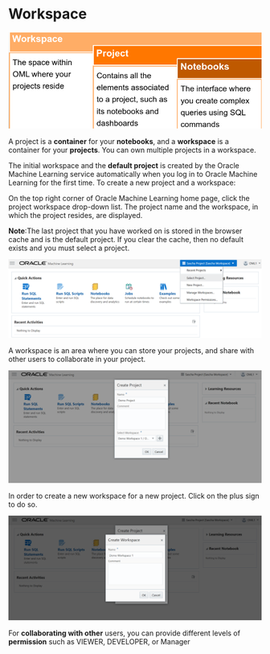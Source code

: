 # Workspace

![](https://github.com/saschahsp/guides_workshops/blob/master/ADW_ML/img/2.PNG)

A project is a **container** for your **notebooks**, and a **workspace** is a container for your **projects**. You can own multiple projects in a workspace. 

The initial workspace and the **default project** is created by the Oracle Machine Learning service automatically when you log in to Oracle Machine Learning for the first time. To create a new project and a workspace: 

On the top right corner of Oracle Machine Learning home page, click the project workspace drop-down list. The project name and the workspace, in which the project resides, are displayed. 

**Note**:The last project that you have worked on is stored in the browser cache and is the default project. If you clear the cache, then no default exists and you must select a project.

![](https://github.com/saschahsp/guides_workshops/blob/master/ADW_ML/img/6.PNG)

A workspace is an area where you can store your projects, and share with other users to collaborate in your project.

![](https://github.com/saschahsp/guides_workshops/blob/master/ADW_ML/img/7.PNG)

In order to create a new workspace for a new project. Click on the plus sign to do so.

![](https://github.com/saschahsp/guides_workshops/blob/master/ADW_ML/img/8.PNG)

For **collaborating with other** users, you can provide different levels of **permission** such as VIEWER, DEVELOPER, or Manager

